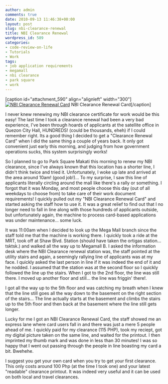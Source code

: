 ```yaml
---
author: admin
comments: true
date: 2010-09-13 11:46:38+00:00
layout: post
slug: nbi-clearance-renewal
title: NBI Clearance Renewal
wordpress_id: 589
categories:
- code-review-on-life
- Tutorials
- Work
tags:
- job application requirements
- megamall
- nbi clearance
- park square
- work
---
```


[caption id="attachment_590" align="alignleft" width="300"][![NBI Clearance Renewal Card](http://www.reengo.com/wp-content/uploads/2010/09/nbi-300x185.jpg)](http://www.reengo.com/nbi-clearance-renewal/nbi) NBI Clearance Renewal Card[/caption]

I never knew renewing my NBI clearance certificate for work would be this easy! The last time I took a clearance renewal had been a very bad experience, I've been through hoards of applicants at the satellite office in Quezon City Hall, HUNDREDS! (could be thousands, eheh) if I could remember right. Its a good thing I decided to get a "Clearance Renewal Card" when I did the same thing a couple of years back. It only got convenient just early this morning, and judging from how government operations sucks, this system surprisingly works!

So I planned to go to Park Square Makati this morning to renew my NBI clearance, since I've always known that this location has a shorter line, I didn't think twice and tried it. Unfortunately, I woke up late and arrived at the area around 10am! (good job!)... To my surprise, I saw this line of applicants literally circling around the mall like there's a rally or something. I forgot that it was Monday, and most people choose this day (out of all weekdays to choose from) to take care of their work document requirements! I quickly pulled out my "NBI Clearance Renewal Card" and started asking the staff how to use it. It was a great relief to find out that I no longer need to fall in line along with those hundreds of applicants outside, but unfortunately again, the machine to process card-based applications was under maintenance... some luck.

It was 11:00am when I decided to look up the Mega Mall branch since the staff told me that the machine is working there. I quickly took a ride at the MRT, took off at Shaw Blvd. Station (should have taken the ortigas station... tsktsk.) and walked all the way up to Megamall B. I asked the information desk where the NBI Clearance renewal station was, the staff pointed at the utility stairs and again, a seemingly rallying line of applicants was at my face. I quickly asked the last person in line if it was indeed the end of it and he nodded. I assumed that the station was at the second floor so I quickly followed the line up the stairs. When I got to the 2nd floor, the line was still there. I moved up another floor and still... the line was friggin' there!.

I got all the way up to the 5th floor and was catching my breath when I knew that the line still goes all the way down to the basement on the right section of the stairs... The line actually starts at the basement and climbs the stairs up to the 5th floor and then back at the basement where the line still gets longer.

Lucky for me I got an NBI Clearance Renewal Card, the staff showed me an express lane where card users fall in and there was just a mere 5 people ahead of me. I quickly paid for my clearance (115 PHP), took my reciept, got my digital picture taken on the same line, and waited for the printout. I then imprinted my thumb mark and was done in less than 30 minutes! I was so happy that I went out passing through the people in line boasting my card a bit. Bwehehe.

I suggest you get your own card when you try to get your first clearance. This only costs around 100 Php (at the time I took one) and your latest "readable" clearance printout. It was indeed very useful and it can be used on both local and travel clearances.
